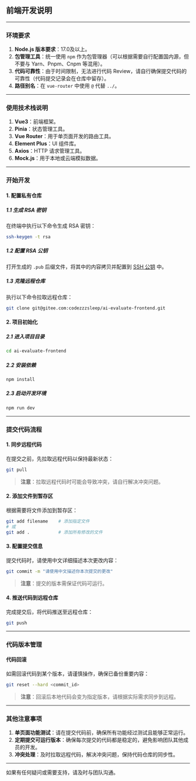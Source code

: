 ## 前端开发说明

---

### 环境要求

1. **Node.js 版本要求**：17.0及以上。
2. **包管理工具**：统一使用 `npm` 作为包管理器（可以根据需要自行配置国内源，但不要与 Yarn、Pnpm、Cnpm 等混用）。
3. **代码可靠性**：由于时间限制，无法进行代码 Review，请自行确保提交代码的可靠性（代码提交记录会在仓库中留存）。
4. **路径别名**：在 `vue-router` 中使用 `@` 代替 `../`。

---

### 使用技术栈说明

1. **Vue3**：前端框架。
2. **Pinia**：状态管理工具。
3. **Vue Router**：用于单页面开发的路由工具。
4. **Element Plus**：UI 组件库。
5. **Axios**：HTTP 请求管理工具。
6. **Mock.js**：用于本地或云端模拟数据。

---

### 开始开发

#### 1. 配置私有仓库

##### 1.1 生成 RSA 密钥

在终端中执行以下命令生成 RSA 密钥：

```bash
ssh-keygen -t rsa
```

##### 1.2 配置 RSA 公钥

打开生成的 `.pub` 后缀文件，将其中的内容拷贝并配置到 [SSH 公钥](https://gitee.com/profile/sshkeys) 中。

##### 1.3 克隆远程仓库

执行以下命令拉取远程仓库：

```bash
git clone git@gitee.com:codezzzsleep/ai-evaluate-frontend.git
```

#### 2. 项目初始化

##### 2.1 进入项目目录

```bash
cd ai-evaluate-frontend
```

##### 2.2 安装依赖

```bash
npm install
```

##### 2.3 启动开发环境

```bash
npm run dev
```

---

### 提交代码流程

#### 1. 同步远程代码

在提交之前，先拉取远程代码以保持最新状态：

```bash
git pull
```

> **注意**：拉取远程代码时可能会导致冲突，请自行解决冲突问题。

#### 2. 添加文件到暂存区

根据需要将文件添加到暂存区：

```bash
git add filename    # 添加指定文件
# 或
git add .           # 添加所有修改的文件
```

#### 3. 配置提交信息

提交代码时，请使用中文详细描述本次更改内容：

```bash
git commit -m "请使用中文描述你本次提交的更改"
```

> **注意**：提交的版本需保证代码可运行。

#### 4. 推送代码到远程仓库

完成提交后，将代码推送至远程仓库：

```bash
git push
```

---

### 代码版本管理

#### 代码回滚

如需回滚代码到某个版本，请谨慎操作，确保已备份重要内容：

```bash
git reset --hard <commit_id>
```

> **注意**：回滚后本地代码会变为指定版本，请根据实际需求同步到远程。

---

### 其他注意事项

1. **单页面功能测试**：请在提交代码前，确保所有功能经过测试且能够正常运行。
2. **定期提交可运行版本**：确保每次提交的代码都是稳定的，避免影响团队其他成员的开发。
3. **冲突处理**：及时拉取远程代码，解决冲突问题，保持代码仓库的同步性。

---

如果有任何疑问或需要支持，请及时与团队沟通。
